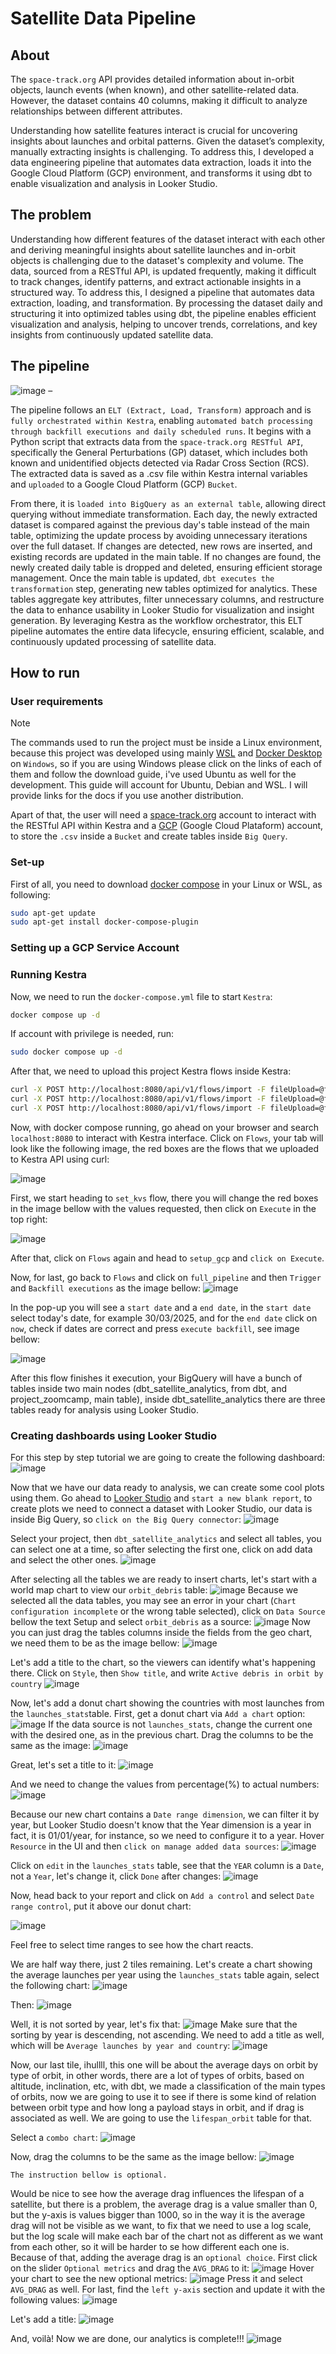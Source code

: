 # Satellite Data Pipeline

## About
The `space-track.org` API provides detailed information about in-orbit objects, launch events (when known), and other satellite-related data. However, the dataset contains 40 columns, making it difficult to analyze relationships between different attributes.

Understanding how satellite features interact is crucial for uncovering insights about launches and orbital patterns. Given the dataset’s complexity, manually extracting insights is challenging. To address this, I developed a data engineering pipeline that automates data extraction, loads it into the Google Cloud Platform (GCP) environment, and transforms it using dbt to enable visualization and analysis in Looker Studio.

## The problem
Understanding how different features of the dataset interact with each other and deriving meaningful insights about satellite launches and in-orbit objects is challenging due to the dataset's complexity and volume. The data, sourced from a RESTful API, is updated frequently, making it difficult to track changes, identify patterns, and extract actionable insights in a structured way. To address this, I designed a pipeline that automates data extraction, loading, and transformation. By processing the dataset daily and structuring it into optimized tables using dbt, the pipeline enables efficient visualization and analysis, helping to uncover trends, correlations, and key insights from continuously updated satellite data.

## The pipeline

![image](imgs/ELT_pipeline.png) –

The pipeline follows an `ELT (Extract, Load, Transform)` approach and is `fully orchestrated within Kestra`, enabling `automated batch processing through backfill executions and daily scheduled runs`. It begins with a Python script that extracts data from the `space-track.org RESTful API`, specifically the General Perturbations (GP) dataset, which includes both known and unidentified objects detected via Radar Cross Section (RCS). The extracted data is saved as a .csv file within Kestra internal variables and `uploaded` to a Google Cloud Platform (GCP) `Bucket`. 

From there, it is `loaded into BigQuery as an external table`, allowing direct querying without immediate transformation. Each day, the newly extracted dataset is compared against the previous day's table instead of the main table, optimizing the update process by avoiding unnecessary iterations over the full dataset. If changes are detected, new rows are inserted, and existing records are updated in the main table. If no changes are found, the newly created daily table is dropped and deleted, ensuring efficient storage management. Once the main table is updated, `dbt executes the transformation` step, generating new tables optimized for analytics. These tables aggregate key attributes, filter unnecessary columns, and restructure the data to enhance usability in Looker Studio for visualization and insight generation. By leveraging Kestra as the workflow orchestrator, this ELT pipeline automates the entire data lifecycle, ensuring efficient, scalable, and continuously updated processing of satellite data.

## How to run
### User requirements
> [!NOTE]
> The commands used to run the project must be inside a Linux environment, because this project was developed using mainly [WSL](https://learn.microsoft.com/en-us/windows/wsl/) and [Docker Desktop](https://www.docker.com/products/docker-desktop/) on `Windows`,  so if you are using Windows please click on the links of each of them and follow the download guide, i've used Ubuntu as well for the development. This guide will account for Ubuntu, Debian and WSL. I will provide links for the docs if you use another distribution.

Apart of that, the user will need a [space-track.org](https://www.space-track.org/auth/login) account to interact with the RESTful API within Kestra and a [GCP](https://cloud.google.com/) (Google Cloud Plataform) account, to store the `.csv` inside a `Bucket` and create tables inside `Big Query`.

### Set-up
First of all, you need to download [docker compose](https://docs.docker.com/compose/install/linux/) in your Linux or WSL, as following:
```Bash
sudo apt-get update
sudo apt-get install docker-compose-plugin
```

### Setting up a GCP Service Account

### Running Kestra
Now, we need to run the `docker-compose.yml` file to start `Kestra`:

```Bash
docker compose up -d
```

If account with privilege is needed, run:

```Bash
sudo docker compose up -d
```

After that, we need to upload this project Kestra flows inside Kestra:

```Bash
curl -X POST http://localhost:8080/api/v1/flows/import -F fileUpload=@flows/full_pipeline.yml
curl -X POST http://localhost:8080/api/v1/flows/import -F fileUpload=@flows/set_kvs.yml
curl -X POST http://localhost:8080/api/v1/flows/import -F fileUpload=@flows/setup_gcp.yml
```

Now, with docker compose running, go ahead on your browser and search `localhost:8080` to interact with Kestra interface. Click on `Flows`, your tab will look like the following image, the red boxes are the flows that we uploaded to Kestra API using curl:

![image](imgs/tuto_1.png) 

First, we start heading to `set_kvs` flow, there you will change the red boxes in the image bellow with the values requested, then click on `Execute` in the top right:

![image](imgs/tuto_2.png) 

After that, click on `Flows` again and head to `setup_gcp` and `click on Execute`.

Now, for last, go back to `Flows` and click on `full_pipeline` and then `Trigger` and `Backfill executions` as the image bellow: 
![image](imgs/tuto_3.png) 

In the pop-up you will see a `start date` and a `end date`, in the `start date` select today's date, for example 30/03/2025, and for the `end date` click on `now`, check if dates are correct and press `execute backfill`, see image bellow:

![image](imgs/tuto_4.png) 

After this flow finishes it execution, your BigQuery will have a bunch of tables inside two main nodes (dbt_satellite_analytics, from dbt, and project_zoomcamp, main table), inside dbt_satellite_analytics there are three tables ready for analysis using Looker Studio.

### Creating dashboards using Looker Studio
For this step by step tutorial we are going to create the following dashboard:
![image](imgs/final_insight.png)

Now that we have our data ready to analysis, we can create some cool plots using them. Go ahead to [Looker Studio](https://lookerstudio.google.com/) and `start a new blank report`, to create plots we need to connect a dataset with Looker Studio, our data is inside Big Query, so `click on the Big Query connector`:
 ![image](imgs/insights_1.png) 

Select your project, then `dbt_satellite_analytics` and select all tables, you can select one at a time, so after selecting the first one, click on add data and select the other ones.
![image](imgs/insights_2.png) 

After selecting all the tables we are ready to insert charts, let's start with a world map chart to view our `orbit_debris` table:
![image](imgs/insights_3.png) 
Because we selected all the data tables, you may see an error in your chart (`Chart configuration incomplete` or the wrong table selected), click on `Data Source` bellow the text Setup and select `orbit_debris` as a source:
 ![image](imgs/insights_4.png)
Now you can just drag the tables columns inside the fields from the geo chart, we need them to be as the image bellow:
 ![image](imgs/insights_5.png)   

Let's add a title to the chart, so the viewers can identify what's happening there. Click on `Style`, then `Show title`, and write `Active debris in orbit by country`
 ![image](imgs/insights_6.png) 

Now, let's add a donut chart showing the countries with most launches from the `launches_stats`table. First, get a donut chart via `Add a chart` option:
  ![image](imgs/insights_7.png)
If the data source is not `launches_stats`, change the current one with the desired one, as in the previous chart. Drag the columns to be the same as the image:
 ![image](imgs/insights_8.png)  

Great, let's set a title to it:
 ![image](imgs/insights_9.png)

And we need to change the values from percentage(%) to actual numbers:
![image](imgs/insights_x.png)

Because our new chart contains a `Date range dimension`, we can filter it by year, but Looker Studio doesn't know that the Year dimension is a year in fact, it is 01/01/year, for instance, so we need to configure it to a year. Hover `Resource` in the UI and then `click on manage added data sources`:
![image](imgs/insights_10.png) 

Click on `edit` in the `launches_stats` table, see that the `YEAR` column is a `Date`, not a `Year`, let's change it, click `Done` after changes:
![image](imgs/insights_11.png)

Now, head back to your report and click on `Add a control` and select `Date range control`, put it above our donut chart:

![image](imgs/insights_12.png)

Feel free to select time ranges to see how the chart reacts.

We are half way there, just 2 tiles remaining. Let's create a chart showing the average launches per year using the `launches_stats` table again, select the following chart:
![image](imgs/insights_13.png)

Then:
![image](imgs/insights_14.png)

Well, it is not sorted by year, let's fix that:
![image](imgs/insights_15.png)
Make sure that the sorting by year is descending, not ascending. We need to add a title as well, which will be `Average launches by year and country`:
![image](imgs/insights_16.png)

Now, our last tile, ihullll, this one will be about the average days on orbit by type of orbit, in other words, there are a lot of types of orbits, based on altitude, inclination, etc, with dbt, we made a classification of the main types of orbits, now we are going to use it to see if there is some kind of relation between orbit type and how long a payload stays in orbit, and if drag is associated as well. We are going to use the `lifespan_orbit` table for that.

Select a `combo chart`:
![image](imgs/insights_17.png)

Now, drag the columns to be the same as the image bellow:
![image](imgs/insights_18.png)

`The instruction bellow is optional.`

Would be nice to see how the average drag influences the lifespan of a satellite, but there is a problem, the average drag is a value smaller than 0, but the y-axis is values bigger than 1000, so in the way it is the average drag will not be visible as we want, to fix that we need to use a log scale, but the log scale will make each bar of the chart not as different as we want from each other, so it will be harder to se how different each one is. Because of that, adding the average drag is an `optional choice`.
First click on the slider `Optional metrics` and drag the `AVG_DRAG` to it:
![image](imgs/insights_19.png)
Hover your chart to see the new optional metrics:
![image](imgs/insights_20.png)
Press it and select `AVG_DRAG` as well.
For last, find the `left y-axis` section and update it with the following values:
![image](imgs/insights_21.png)

Let's add a title:
![image](imgs/insights_22.png)


And, voilà! Now we are done, our analytics is complete!!!
![image](imgs/final_insight.png)









                                                              

 


